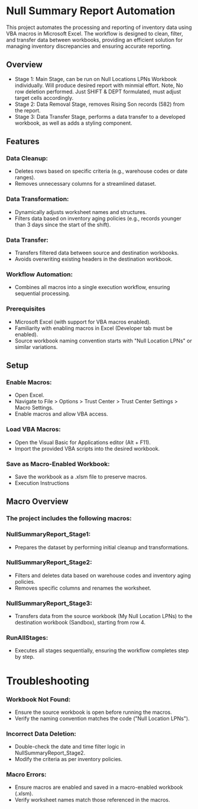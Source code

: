 # Null Summary Report Automation
This project automates the processing and reporting of inventory data using VBA macros in Microsoft Excel. The workflow is designed to clean, filter, and transfer data between workbooks, providing an efficient solution for managing inventory discrepancies and ensuring accurate reporting.
## Overview
* Stage 1: Main Stage, can be run on Null Locations LPNs Workbook individually. Will produce desired report with minmial effort. Note, No row deletion performed. Just SHIFT & DEPT formulated, must adjust target cells accordingly.
* Stage 2: Data Removal Stage, removes Rising Son records (582) from the report.
* Stage 3: Data Transfer Stage, performs a data transfer to a developed workbook, as well as adds a styling component.

## Features
### Data Cleanup:
* Deletes rows based on specific criteria (e.g., warehouse codes or date ranges).
* Removes unnecessary columns for a streamlined dataset.

### Data Transformation:
* Dynamically adjusts worksheet names and structures.
* Filters data based on inventory aging policies (e.g., records younger than 3 days since the start of the shift).

### Data Transfer:
* Transfers filtered data between source and destination workbooks.
* Avoids overwriting existing headers in the destination workbook.

### Workflow Automation:
* Combines all macros into a single execution workflow, ensuring sequential processing.

### Prerequisites
* Microsoft Excel (with support for VBA macros enabled).
* Familiarity with enabling macros in Excel (Developer tab must be enabled).
* Source workbook naming convention starts with "Null Location LPNs" or similar variations.

## Setup
### Enable Macros:
* Open Excel.
* Navigate to File > Options > Trust Center > Trust Center Settings > Macro Settings.
* Enable macros and allow VBA access.

### Load VBA Macros:
* Open the Visual Basic for Applications editor (Alt + F11).
* Import the provided VBA scripts into the desired workbook.

### Save as Macro-Enabled Workbook:
* Save the workbook as a .xlsm file to preserve macros.
* Execution Instructions

## Macro Overview
### The project includes the following macros:

### NullSummaryReport_Stage1:
* Prepares the dataset by performing initial cleanup and transformations.

### NullSummaryReport_Stage2:
* Filters and deletes data based on warehouse codes and inventory aging policies.
* Removes specific columns and renames the worksheet.

### NullSummaryReport_Stage3:
* Transfers data from the source workbook (My Null Location LPNs) to the destination workbook (Sandbox), starting from row 4.

### RunAllStages:
* Executes all stages sequentially, ensuring the workflow completes step by step.

# Troubleshooting
### Workbook Not Found:
* Ensure the source workbook is open before running the macros.
* Verify the naming convention matches the code ("Null Location LPNs").

### Incorrect Data Deletion:
* Double-check the date and time filter logic in NullSummaryReport_Stage2.
* Modify the criteria as per inventory policies.

### Macro Errors:
* Ensure macros are enabled and saved in a macro-enabled workbook (.xlsm).
* Verify worksheet names match those referenced in the macros.
